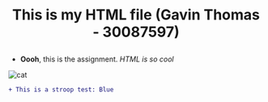 # <p align="center">This is my HTML file (Gavin Thomas - 30087597)</p>
* <p align="left"><strong>Oooh</strong>, this is the assignment. <em>HTML is so cool</em></p>
![cat](https://images.freeimages.com/images/previews/3b2/prague-conference-center-1056491.jpg)

```diff
+ This is a stroop test: Blue

